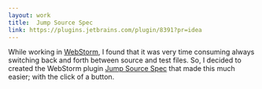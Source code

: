 ```yaml
---
layout: work
title:  Jump Source Spec
link: https://plugins.jetbrains.com/plugin/8391?pr=idea
---
```


While working in [WebStorm](https://www.jetbrains.com/webstorm/), I found that it was very time consuming always switching back and forth between source and test files. So, I decided to created the WebStorm plugin [Jump Source Spec](https://plugins.jetbrains.com/plugin/8391?pr=idea) that made this much easier; with the click of a button.
